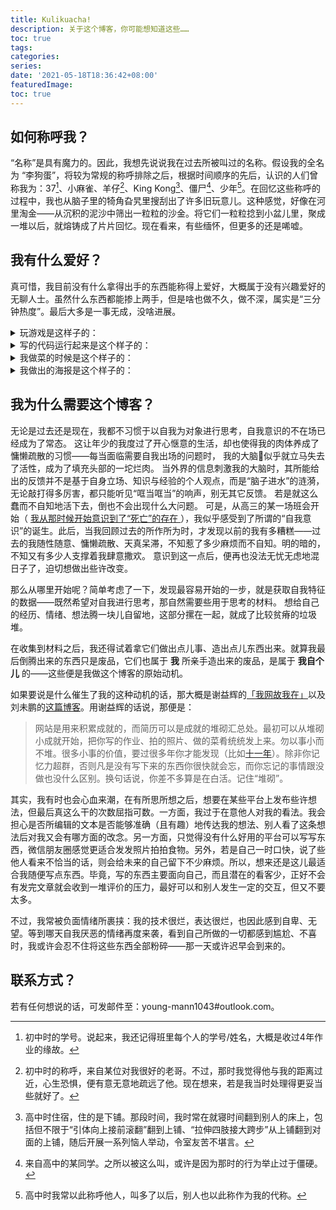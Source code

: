 ```yaml
---
title: Kulikuacha!
description: 关于这个博客，你可能想知道这些……
toc: true
tags:
categories:
series:
date: '2021-05-18T18:36:42+08:00'
featuredImage:
toc: true
---
```



## 如何称呼我？

“名称”是具有魔力的。因此，我想先说说我在过去所被叫过的名称。假设我的全名为 “李狗蛋”，将较为常规的称呼排除之后，根据时间顺序的先后，认识的人们曾称我为：37[^1]、小麻雀、羊仔[^2]、King Kong[^3]、僵尸[^4]、少年[^5]。在回忆这些称呼的过程中，我也从脑子里的犄角旮旯里搜刮出了许多旧玩意儿。这种感觉，好像在河里淘金——从沉积的泥沙中筛出一粒粒的沙金。将它们一粒粒捻到小盆儿里，聚成一堆以后，就熔铸成了片片回忆。现在看来，有些缅怀，但更多的还是唏嘘。

## 我有什么爱好？

真可惜，我目前没有什么拿得出手的东西能称得上爱好，大概属于没有兴趣爱好的无聊人士。虽然什么东西都能掺上两手，但是啥也做不久，做不深，属实是“三分钟热度”。最后大多是一事无成，没啥进展。

<details>
    <summary>玩游戏是这样子的：</summary>
<img src="https://s2.loli.net/2022/01/02/VelIT79ZDEAsnRd.png" >
</details>

<details>
<summary>写的代码运行起来是这个样子的：</summary>
<img src=" https://s2.loli.net/2022/01/02/3fRr1mhDlGTyPZV.gif" >
</details>

<details>
<summary>我做菜的时候是这个样子的：</summary>
<img src="https://s2.loli.net/2022/01/02/zS3KjvkOYoduUWZ.gif">
</details>

<details>
<summary>我做出的海报是这个样子的：</summary>
<img src="https://s2.loli.net/2022/01/02/I29uv5lXhBLWygH.jpg" >
</details>

## 我为什么需要这个博客？
无论是过去还是现在，我都不习惯于以自我为对象进行思考，自我意识的不在场已经成为了常态。 这让年少的我度过了开心惬意的生活，却也使得我的肉体养成了慵懒疏散的习惯——每当面临需要自我出场的问题时， 我的大脑🧠似乎就立马失去了活性，成为了填充头部的一坨烂肉。 当外界的信息刺激我的大脑时，其所能给出的反馈并不是基于自身立场、知识与经验的个人观点，而是“脑子进水”的涟漪，无论敲打得多厉害，都只能听见“哐当哐当”的响声，别无其它反馈。 若是就这么蠢而不自知地活下去，倒也不会出现什么大问题。 可是，从高三的某一场班会开始（ [我从那时候开始意识到了“死亡”的存在 ](../怕死/)），我似乎感受到了所谓的“自我意识”的诞生。此后，当我回顾过去的所作所为时，才发现以前的我有多糟糕——过去的我随性随意、慵懒疏散、天真呆滞，不知惹了多少麻烦而不自知。明的暗的，不知又有多少人支撑着我肆意撒欢。 意识到这一点后，便再也没法无忧无虑地混日子了，迫切想做出些许改变。

那么从哪里开始呢？简单考虑了一下，发现最容易开始的一步，就是获取自我特征的数据——既然希望对自我进行思考，那自然需要些用于思考的材料。 想给自己的经历、情绪、想法腾一块儿自留地，这部分摞在一起，就成了比较贫瘠的垃圾堆。 

在收集到材料之后，我还得试着拿它们做出点儿事、造出点儿东西出来。就算我最后倒腾出来的东西只是废品，它们也属于 **我** 所亲手造出来的废品，是属于 **我自个儿** 的——这些便是我做这个博客的原始动机。

如果要说是什么催生了我的这种动机的话，那大概是谢益辉的[「我网故我在」](https://yihui.org/cn/2019/07/inner-peace/)以及刘未鹏的[这篇博客](http://mindhacks.cn/2011/11/04/how-to-interview-a-person-for-two-years/)。用谢益辉的话说，那便是：

> 网站是用来积累成就的，而简历可以是成就的堆砌汇总处。最初可以从堆砌小成就开始，把你写的作业、拍的照片、做的菜肴统统发上来。勿以事小而不堆。很多小事的价值，要过很多年你才能发现（比如[十一年](https://d.cosx.org/d/420778)）。除非你记忆力超群，否则凡是没有写下来的东西你很快就会忘，而你忘记的事情跟没做也没什么区别。换句话说，你差不多算是在白活。记住“堆砌”。

其实，我有时也会心血来潮，在有所思所想之后，想要在某些平台上发布些许想法，但最后真这么干的次数屈指可数。一方面，我过于在意他人对我的看法。我会担心是否所编辑的文本是否能够准确（且有趣）地传达我的想法、别人看了这条想法后对我又会有哪方面的改念。另一方面，只觉得没有什么好用的平台可以写写东西，微信朋友圈感觉更适合发发照片拍拍食物。另外，若是自己一时口快，说了些他人看来不恰当的话，则会给未来的自己留下不少麻烦。所以，想来还是这儿最适合我随便写点东西。毕竟，写的东西主要面向自己，而且潜在的看客少，正好不会有发完文章就会收到一堆评价的压力，最好可以和别人发生一定的交互，但又不要太多。

不过，我常被负面情绪所裹挟：我的技术很烂，表达很烂，也因此感到自卑、无望。等到哪天自我厌恶的情绪再度来袭，看到自己所做的一切都感到尴尬、不喜时，我或许会忍不住将这些东西全部粉碎——那一天或许迟早会到来的。

## 联系方式？
若有任何想说的话，可发邮件至：young-mann1043#outlook.com。



[^1]:  初中时的学号。说起来，我还记得班里每个人的学号/姓名，大概是收过4年作业的缘故。

[^2]: 初中时的称呼，来自某位对我很好的老哥。不过，那时我觉得他与我的距离过近，心生恐惧，便有意无意地疏远了他。现在想来，若是我当时处理得更妥当些就好了。
[^3]: 高中时住宿，住的是下铺。那段时间，我时常在就寝时间翻到别人的床上，包括但不限于“引体向上接前滚翻”翻到上铺、“拉伸四肢接大跨步”从上铺翻到对面的上铺，随后开展一系列恼人举动，令室友苦不堪言。
[^4]: 来自高中的某同学。之所以被这么叫，或许是因为那时的行为举止过于僵硬。
[^5]: 高中时我常以此称呼他人，叫多了以后，别人也以此称作为我的代称。
